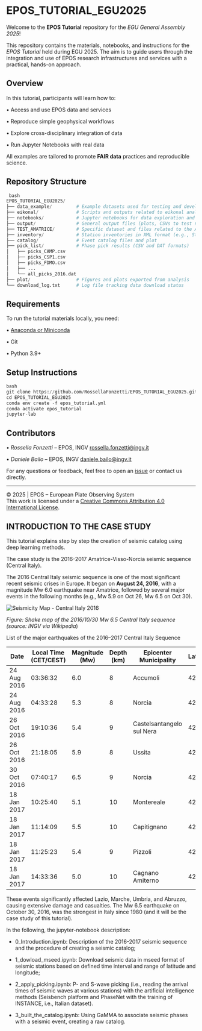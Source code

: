 # EPOS_TUTORIAL_EGU2025

Welcome to the **EPOS Tutorial** repository for the *EGU General Assembly 2025*!

This repository contains the materials, notebooks, and instructions for the *EPOS Tutorial* held during EGU 2025. The aim is to guide users through the integration and use of EPOS research infrastructures and services with a practical, hands-on approach.

## Overview

In this tutorial, participants will learn how to:

•⁠  ⁠Access and use EPOS data and services

•⁠  ⁠Reproduce simple geophysical workflows

•⁠  ⁠Explore cross-disciplinary integration of data

•⁠  ⁠Run Jupyter Notebooks with real data

All examples are tailored to promote **FAIR data** practices and reproducible science.


## Repository Structure
```python
⁠ bash
EPOS_TUTORIAL_EGU2025/
├── data_example/         # Example datasets used for testing and development
├── eikonal/              # Scripts and outputs related to eikonal analysis
├── notebooks/            # Jupyter notebooks for data exploration and visualization
├── output/               # General output files (plots, CSVs to test notebooks)
├── TEST_AMATRICE/        # Specific dataset and files related to the Amatrice test case
├── inventory/            # Station inventories in XML format (e.g., StationXML)
├── catalog/              # Event catalog files and plot
├── pick_list/            # Phase pick results (CSV and DAT formats)
│   ├── picks_CAMP.csv
│   ├── picks_CSP1.csv
│   ├── picks_FDMO.csv
│   ├── ...
│   └── all_picks_2016.dat 
├── plot/                 # Figures and plots exported from analysis
└── download_log.txt      # Log file tracking data download status
```

## Requirements

To run the tutorial materials locally, you need:

•⁠  ⁠[Anaconda or Miniconda](https://docs.conda.io/en/latest/)

•⁠  ⁠Git

•⁠  ⁠Python 3.9+

## Setup Instructions
```python
⁠bash
git clone https://github.com/RossellaFonzetti/EPOS_TUTORIAL_EGU2025.git
cd EPOS_TUTORIAL_EGU2025
conda env create -f epos_tutorial.yml
conda activate epos_tutorial
jupyter-lab
```

## Contributors

•⁠  ⁠*Rossella Fonzetti* – EPOS, INGV rossella.fonzetti@ingv.it

•⁠  ⁠*Daniele Bailo* – EPOS, INGV daniele.bailo@ingv.it

For any questions or feedback, feel free to open an [issue](https://github.com/RossellaFonzetti/EPOS_TUTORIAL_EGU2025/issues) or contact us directly.

---

©️ 2025 | EPOS – European Plate Observing System  
This work is licensed under a [Creative Commons Attribution 4.0 International License](https://creativecommons.org/licenses/by/4.0/).

## INTRODUCTION TO THE CASE STUDY

This tutorial explains step by step the creation of seismic catalog using deep learning methods.


The case study is the 2016-2017 Amatrice-Visso-Norcia seismic sequence (Central Italy).

The 2016 Central Italy seismic sequence is one of the most significant recent seismic crises in Europe. It began on **August 24, 2016**, with a magnitude Mw 6.0 earthquake near Amatrice, followed by several major events in the following months (e.g., Mw 5.9 on Oct 26, Mw 6.5 on Oct 30).

![Seismicity Map - Central Italy 2016](https://upload.wikimedia.org/wikipedia/commons/a/a4/30-10-2016_central_italy_ShakeMap.jpg)

*Figure: Shake map of the 2016/10/30 Mw 6.5 Central Italy sequence (source: INGV via Wikipedia*)


List of the major earthquakes of the 2016–2017 Central Italy Sequence

| Date             | Local Time (CET/CEST) | Magnitude (Mw) | Depth (km) | Epicenter Municipality          | Latitude | Longitude |
|------------------|------------------------|----------------|------------|--------------------------------|----------|-----------|
| 24 Aug 2016      | 03:36:32               | 6.0            | 8          | Accumoli                       | 42.70 N  | 13.23 E   |
| 24 Aug 2016      | 04:33:28               | 5.3            | 8          | Norcia                         | 42.79 N  | 13.15 E   |
| 26 Oct 2016      | 19:10:36               | 5.4            | 9          | Castelsantangelo sul Nera      | 42.88 N  | 13.13 E   |
| 26 Oct 2016      | 21:18:05               | 5.9            | 8          | Ussita                         | 42.91 N  | 13.13 E   |
| 30 Oct 2016      | 07:40:17               | 6.5            | 9          | Norcia                         | 42.83 N  | 13.11 E   |
| 18 Jan 2017      | 10:25:40               | 5.1            | 10         | Montereale                    | 42.55 N  | 13.28 E   |
| 18 Jan 2017      | 11:14:09               | 5.5            | 10         | Capitignano                   | 42.53 N  | 13.28 E   |
| 18 Jan 2017      | 11:25:23               | 5.4            | 9          | Pizzoli                       | 42.50 N  | 13.28 E   |
| 18 Jan 2017      | 14:33:36               | 5.0            | 10         | Cagnano Amiterno              | 42.47 N  | 13.28 E   |

These events significantly affected Lazio, Marche, Umbria, and Abruzzo, causing extensive damage and casualties. The Mw 6.5 earthquake on October 30, 2016, was the strongest in Italy since 1980 (and it will be the case study of this tutorial).


In the following, the jupyter-notebook description:

- 0_Introduction.ipynb: Description of the 2016-2017 seismic sequence and the procedure of creating a seismic catalog;

- 1_dowload_mseed.ipynb: Download seismic data in mseed format of seismic stations based on defined time interval and range of latitude and longitude;

- 2_apply_picking.ipynb: P- and S-wave picking (i.e., reading the arrival times of seismic waves at various stations) with the artificial intelligence methods (Seisbench platform and PhaseNet with the training of INSTANCE, i.e., Italian dataset).

- 3_built_the_catalog.ipynb: Using GaMMA to associate seismic phases with a seismic event, creating a raw catalog.
